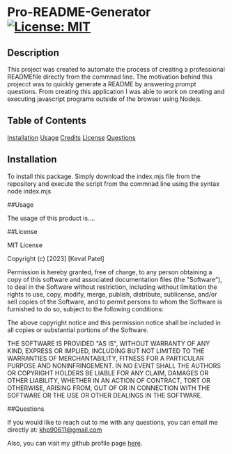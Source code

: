 # Pro-README-Generator   [![License: MIT](https://img.shields.io/badge/License-MIT-yellow.svg)](https://opensource.org/licenses/MIT)

## Description

This project was created to automate the process of creating a professional READMEfile directly from the commnad line. The motivation behind this projecct was to quickly generate a README by answering prompt questions. From creating this application I was able to work on creating and executing javascript programs outside of the browser using Nodejs.
        
## Table of Contents

[Installation](#installation)
[Usage](#usage)
[Credits](#credits)
[License](#license)
[Questions](#questions)

## Installation

To install this package. Simply download the index.mjs file from the repository and execute the script from the commnad line using the syntax node index.mjs

##Usage

The usage of this product is....

##License

MIT License

Copyright (c) [2023] [Keval Patel]
        
Permission is hereby granted, free of charge, to any person obtaining a copy
of this software and associated documentation files (the "Software"), to deal
in the Software without restriction, including without limitation the rights
to use, copy, modify, merge, publish, distribute, sublicense, and/or sell
copies of the Software, and to permit persons to whom the Software is
furnished to do so, subject to the following conditions:

The above copyright notice and this permission notice shall be included in all
copies or substantial portions of the Software.

THE SOFTWARE IS PROVIDED "AS IS", WITHOUT WARRANTY OF ANY KIND, EXPRESS OR
IMPLIED, INCLUDING BUT NOT LIMITED TO THE WARRANTIES OF MERCHANTABILITY,
FITNESS FOR A PARTICULAR PURPOSE AND NONINFRINGEMENT. IN NO EVENT SHALL THE
AUTHORS OR COPYRIGHT HOLDERS BE LIABLE FOR ANY CLAIM, DAMAGES OR OTHER
LIABILITY, WHETHER IN AN ACTION OF CONTRACT, TORT OR OTHERWISE, ARISING FROM,
OUT OF OR IN CONNECTION WITH THE SOFTWARE OR THE USE OR OTHER DEALINGS IN THE
SOFTWARE.

##Questions

If you would like to reach out to me with any questions, you can email me directly at: [khp90611@gmail.com](mailto:khp90611@gmail.com)

Also, you can visit my github profile page [here](https://github.com/KevalPatel6).